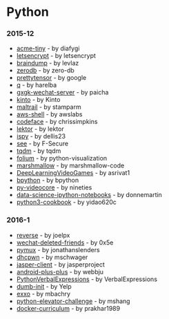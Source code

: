 # Python


### 2015-12
- [acme-tiny](https://github.com/diafygi/acme-tiny) - by diafygi
- [letsencrypt](https://github.com/letsencrypt/letsencrypt) - by letsencrypt
- [braindump](https://github.com/levlaz/braindump) - by levlaz
- [zerodb](https://github.com/zero-db/zerodb) - by zero-db
- [prettytensor](https://github.com/google/prettytensor) - by google
- [q](https://github.com/harelba/q) - by harelba
- [gxgk-wechat-server](https://github.com/paicha/gxgk-wechat-server) - by paicha
- [kinto](https://github.com/Kinto/kinto) - by Kinto
- [maltrail](https://github.com/stamparm/maltrail) - by stamparm
- [aws-shell](https://github.com/awslabs/aws-shell) - by awslabs
- [codeface](https://github.com/chrissimpkins/codeface) - by chrissimpkins
- [lektor](https://github.com/lektor/lektor) - by lektor
- [ispy](https://github.com/dellis23/ispy) - by dellis23
- [see](https://github.com/F-Secure/see) - by F-Secure
- [tqdm](https://github.com/tqdm/tqdm) - by tqdm
- [folium](https://github.com/python-visualization/folium) - by python-visualization
- [marshmallow](https://github.com/marshmallow-code/marshmallow) - by marshmallow-code
- [DeepLearningVideoGames](https://github.com/asrivat1/DeepLearningVideoGames) - by asrivat1
- [bpython](https://github.com/bpython/bpython) - by bpython
- [py-videocore](https://github.com/nineties/py-videocore) - by nineties
- [data-science-ipython-notebooks](https://github.com/donnemartin/data-science-ipython-notebooks) - by donnemartin
- [python3-cookbook](https://github.com/yidao620c/python3-cookbook) - by yidao620c

### 2016-1
- [reverse](https://github.com/joelpx/reverse) - by joelpx
- [wechat-deleted-friends](https://github.com/0x5e/wechat-deleted-friends) - by 0x5e
- [pymux](https://github.com/jonathanslenders/pymux) - by jonathanslenders
- [dhcpwn](https://github.com/mschwager/dhcpwn) - by mschwager
- [jasper-client](https://github.com/jasperproject/jasper-client) - by jasperproject
- [android-plus-plus](https://github.com/webbju/android-plus-plus) - by webbju
- [PythonVerbalExpressions](https://github.com/VerbalExpressions/PythonVerbalExpressions) - by VerbalExpressions
- [dumb-init](https://github.com/Yelp/dumb-init) - by Yelp
- [exxo](https://github.com/mbachry/exxo) - by mbachry
- [python-elevator-challenge](https://github.com/mshang/python-elevator-challenge) - by mshang
- [docker-curriculum](https://github.com/prakhar1989/docker-curriculum) - by prakhar1989

